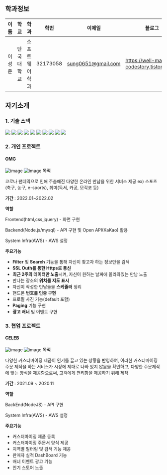 ## 학과정보
|이름|학교|학과|학번|이메일|블로그|
|---|---|---|---|---|---|
|이성준|단국대학교|소프트웨어학과|32173058|sung0651@gmail.com|https://well-made-codestory.tistory.com/|

## 자기소개
### 1. 기술 스택
<img src="https://img.shields.io/badge/Python-3766AB?style=flat-square&logo=Python&logoColor=white"/></a>
<img src="https://img.shields.io/badge/Java-007396?style=flat-square&logo=Java&logoColor=white"/></a>
<img src="https://img.shields.io/badge/C++-00599C?style=flat-square&logo=C%2B%2B&logoColor=white"/></a>
<img src="https://img.shields.io/badge/HTML5-E34F26?style=flat-square&logo=HTML5&logoColor=white"/></a>
<img src="https://img.shields.io/badge/Node.js-339933?style=flat-square&logo=Node.js&logoColor=white"/></a>
<img src="https://img.shields.io/badge/AWS-FFAD00?style=flat-square&logo=AmazonAWS&logoColor=white"/></a>
<img src="https://img.shields.io/badge/JavaScript-F7DF1E?style=flat-square&logo=JavaScript&logoColor=white"/></a>
<img src="https://img.shields.io/badge/jQuery-0769AD?style=flat-square&logo=jQuery&logoColor=white"/></a>
<img src="https://img.shields.io/badge/MySQL-4479A1?style=flat-square&logo=MySQL&logoColor=white"/></a>
<img src="https://img.shields.io/badge/ReactJS-61DAFB?style=flat-square&logo=react&logoColor=black">

### 2. 개인 프로젝트
#### __OMG__
![image](https://user-images.githubusercontent.com/75744297/165033179-ff5d16d5-0c82-46e4-ab91-93dc385854bb.png)
![image](https://user-images.githubusercontent.com/75744297/165033414-c3611e37-8195-461c-b008-abcbada237f6.png)
**목적** 

코로나 팬데믹으로 인해 주춤해진 다양한 온라인 만남을 위한 서비스 제공 ex) 스포츠(축구, 농구, e-sports), 취미(독서, 카공, 모각코 등)

**기간** : 2022.01~2022.02

**역할** 

Frontend(html,css,jquery) - 화면 구현

Backend(Node.js/mysql) - API 구현 및 Open API(KaKao) 활용

System Infra(AWS) - AWS 설정

**주요기능** 

- **Filter** 및 **Search** 기능을 통해 자신이 찾고자 하는 정보만을 검색
- **SSL Outh를 통한 Https로 통신**
- **최근 2주의 데이터만 노출**시켜, 자신이 원하는 날짜에 올라와있는 만남 노출
- 만나는 장소의 **위치를 지도 표시**
- 자신이 작성한 만남들을 **스케줄러** 정리
- 핸드폰 **번호를 인증 구현**
- 프로필 사진 기능(default 포함)
- **Paging** 기능 구현
- **광고 배너** 및 이벤트 구현

### 3. 협업 프로젝트
#### __CELEB__
![image](https://user-images.githubusercontent.com/75744297/165033355-bc72e127-1f74-4ccd-8e64-a7995d4f3e5d.png)
![image](https://user-images.githubusercontent.com/75744297/165033385-9fc40212-b68a-4ed1-88ce-5386e5950ad8.png)
**목적**

다양한 커스터마이징 제품이 인기를 끌고 있는 상황을 반영하여, 이러한 커스터마이징 주문 제작을 하는 서비스가 시장에 제대로 나와 있지 않음을 확인하고, 다양한 주문제작에 맞는 양식을 제공함으로써, 고객에게 편리함을 제공하기 위해 제작

**기간** : 2021.09 ~ 2020.11

**역할** 

BackEnd(NodeJS) - API 구현

System Infra(AWS) - AWS 설정

**주요기능**

- 커스터마이징 제품 등록
- 커스터마이징 주문서 양식 제공
- 지역별 필터링 및 검색 기능 제공
- 판매자 실적 DashBoard 기능
- 배너 이벤트 광고 기능
- 인기 스토어 노출

